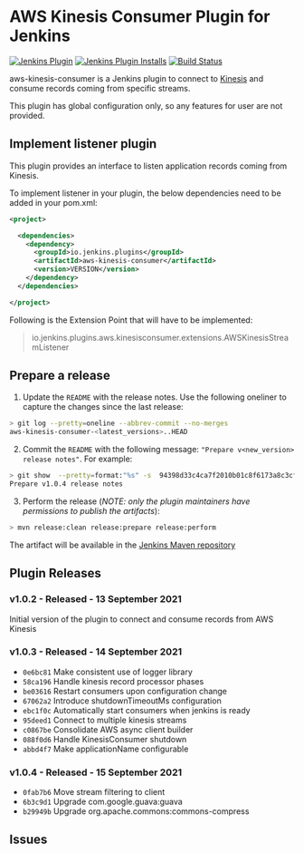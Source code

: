 AWS Kinesis Consumer Plugin for Jenkins
=======================================================

[![Jenkins Plugin](https://img.shields.io/jenkins/plugin/v/aws-kinesis-consumer.svg)](https://plugins.jenkins.io/aws-kinesis-consumer)
[![Jenkins Plugin Installs](https://img.shields.io/jenkins/plugin/i/aws-kinesis-consumer.svg)](https://plugins.jenkins.io/aws-kinesis-consumer)
[![Build Status](https://ci.jenkins.io/buildStatus/icon?job=Plugins/aws-kinesis-consumer-plugin/master)](https://ci.jenkins.io/job/Plugins/job/aws-kinesis-consumer-plugin/job/master/)

aws-kinesis-consumer is a Jenkins plugin to connect to [Kinesis](https://aws.amazon.com/kinesis/) and consume
records coming from specific streams.

This plugin has global configuration only, so any features for user are not provided.

Implement listener plugin
------------------------

This plugin provides an interface to listen application records coming from
Kinesis.

To implement listener in your plugin, the below dependencies need to be added in
your pom.xml:

```xml
<project>

  <dependencies>
    <dependency>
      <groupId>io.jenkins.plugins</groupId>
      <artifactId>aws-kinesis-consumer</artifactId>
      <version>VERSION</version>
    </dependency>
  </dependencies>

</project>
```

Following is the Extension Point that will have to be implemented:

> io.jenkins.plugins.aws.kinesisconsumer.extensions.AWSKinesisStreamListener

Prepare a release
---

1. Update the `README` with the release notes. Use the following oneliner to
capture the changes since the last release:

```bash
> git log --pretty=oneline --abbrev-commit --no-merges
aws-kinesis-consumer-<latest_versions>..HEAD
```

2. Commit the `README` with the following message: `"Prepare v<new_version>
release notes"`. For example:

```bash
> git show  --pretty=format:"%s" -s  94398d33c4ca7f2010b01c8f6173a8c3cf79e0bf
Prepare v1.0.4 release notes
```
3. Perform the release (_NOTE: only the plugin maintainers have permissions to
publish the artifacts_):

```bash
> mvn release:clean release:prepare release:perform
```

The artifact will be available in the [Jenkins Maven repository](https://repo.jenkins-ci.org/artifactory/releases/io/jenkins/plugins/aws-kinesis-consumer/)

Plugin Releases
---

### v1.0.2 - Released - 13 September 2021

Initial version of the plugin to connect and consume records from AWS Kinesis

### v1.0.3 - Released - 14 September 2021

* `0e6bc81` Make consistent use of logger library
* `58ca196` Handle kinesis record processor phases
* `be03616` Restart consumers upon configuration change
* `67062a2` Introduce shutdownTimeoutMs configuration
* `ebc1f0c` Automatically start consumers when jenkins is ready
* `95deed1` Connect to multiple kinesis streams
* `c0867be` Consolidate AWS async client builder
* `088f0d6` Handle KinesisConsumer shutdown
* `abbd4f7` Make applicationName configurable

### v1.0.4 - Released - 15 September 2021

* `0fab7b6` Move stream filtering to client
* `6b3c9d1` Upgrade com.google.guava:guava
* `b29949b` Upgrade org.apache.commons:commons-compress

Issues
---
